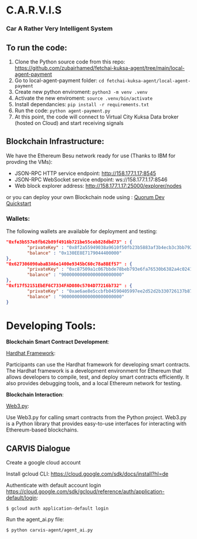 # C.A.R.V.I.S
### Car A Rather Very Intelligent System


## To run the code:
1. Clone the Python source code from this repo: https://github.com/zubairhamed/fetchai-kuksa-agent/tree/main/local-agent-payment
2. Go to local-agent-payment folder: `cd fetchai-kuksa-agent/local-agent-payment`
3. Create new python enviroment: `python3 -m venv .venv`
5. Activate the new enviroment: `source .venv/bin/activate`
6. Install dependancies: `pip install -r requirements.txt`
7. Run the code: `python agent-payment.py`
8. At this point, the code will connect to Virtual City Kuksa Data broker (hosted on Cloud) and start receiving signals

## Blockchain Infrastructure:

We have the Ethereum Besu network ready for use (Thanks to IBM for provding the VMs):

- JSON-RPC HTTP service endpoint: http://158.177.1.17:8545
- JSON-RPC WebSocket service endpoint: ws://158.177.1.17:8546
- Web block explorer address: http://158.177.1.17:25000/explorer/nodes

or you can deploy your own Blockchain node using : [Quorum Dev Quickstart](https://github.com/Consensys/quorum-dev-quickstart/tree/master)

### Wallets: 
The following wallets are available for deployment and testing: 


```json
"0xfe3b557e8fb62b89f4916b721be55ceb828dbd73" : {
		"privateKey" : "0x8f2a55949038a9610f50fb23b5883af3b4ecb3c3bb792cbcefbd1542c692be63",
		"balance" : "0x130EE8E7179044400000"
},
"0x627306090abaB3A6e1400e9345bC60c78a8BEf57" : {
		"privateKey" : "0xc87509a1c067bbde78beb793e6fa76530b6382a4c0241e5e4a9ec0a0f44dc0d3",
		"balance" : "90000000000000000000000"
},
"0xf17f52151EbEF6C7334FAD080c5704D77216b732" : {
		"privateKey" : "0xae6ae8e5ccbfb04590405997ee2d52d2b330726137b875053c36d94e974d162f",
		"balance" : "90000000000000000000000"
}
```


# Developing Tools:

 **Blockchain Smart Contract Development**:

[Hardhat Framework](https://hardhat.org/):

 Participants can use the Hardhat framework for developing smart contracts. The Hardhat framework is a development environment for Ethereum that allows developers to compile, test, and deploy smart contracts efficiently. It also provides debugging tools, and a local Ethereum network for testing.

 **Blockchain Interaction**:

[Web3.py](https://web3py.readthedocs.io/en/stable/):

 Use Web3.py for calling smart contracts from the Python project. Web3.py is a Python library that provides easy-to-use interfaces for interacting with Ethereum-based blockchains.
 

## CARVIS Dialogue
Create a google cloud account

Install gcloud CLI: https://cloud.google.com/sdk/docs/install?hl=de

Authenticate with default account login https://cloud.google.com/sdk/gcloud/reference/auth/application-default/login:
    
    $ gcloud auth application-default login

Run the agent_ai.py file:

    $ python carvis-agent/agent_ai.py


